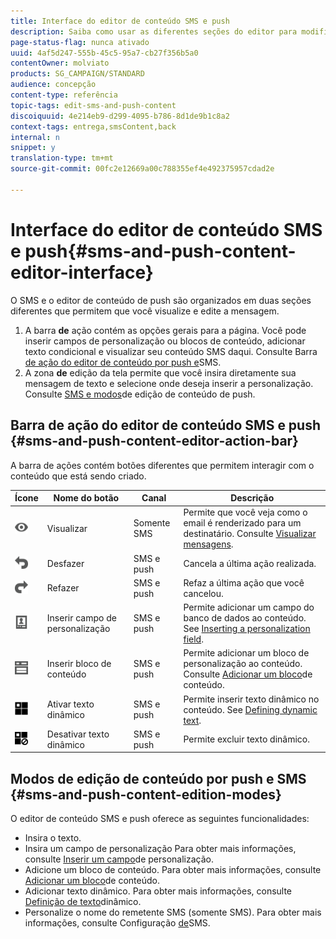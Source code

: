 ```yaml
---
title: Interface do editor de conteúdo SMS e push
description: Saiba como usar as diferentes seções do editor para modificar seu SMS e conteúdo de push.
page-status-flag: nunca ativado
uuid: 4af5d247-555b-45c5-95a7-cb27f356b5a0
contentOwner: molviato
products: SG_CAMPAIGN/STANDARD
audience: concepção
content-type: referência
topic-tags: edit-sms-and-push-content
discoiquuid: 4e214eb9-d299-4095-b786-8d1de9b1c8a2
context-tags: entrega,smsContent,back
internal: n
snippet: y
translation-type: tm+mt
source-git-commit: 00fc2e12669a00c788355ef4e492375957cdad2e

---
```



# Interface do editor de conteúdo SMS e push{#sms-and-push-content-editor-interface}

O SMS e o editor de conteúdo de push são organizados em duas seções diferentes que permitem que você visualize e edite a mensagem.

1. A barra **de** ação contém as opções gerais para a página. Você pode inserir campos de personalização ou blocos de conteúdo, adicionar texto condicional e visualizar seu conteúdo SMS daqui. Consulte Barra [de ação do editor de conteúdo por push e](#sms-and-push-content-editor-action-bar)SMS.
1. A zona **de** edição da tela permite que você insira diretamente sua mensagem de texto e selecione onde deseja inserir a personalização. Consulte [SMS e modos](#sms-and-push-content-edition-modes)de edição de conteúdo de push.

## Barra de ação do editor de conteúdo SMS e push {#sms-and-push-content-editor-action-bar}

A barra de ações contém botões diferentes que permitem interagir com o conteúdo que está sendo criado.

<table> 
 <thead> 
  <tr> 
   <th> Ícone<br /> </th> 
   <th> Nome do botão<br /> </th> 
   <th> Canal<br /> </th> 
   <th> Descrição<br /> </th> 
  </tr> 
 </thead> 
 <tbody> 
  <tr> 
   <td> <img height="21px" src="assets/viewon_darkgrey-24px.png" /> <br /> </td> 
   <td> <span class="uicontrol">Visualizar</span><br /> </td> 
   <td> Somente SMS<br /> </td> 
   <td> Permite que você veja como o email é renderizado para um destinatário. Consulte <a href="../../sending/using/previewing-messages.md">Visualizar mensagens</a>.<br /> </td> 
  </tr> 
  <tr> 
   <td> <img height="21px" src="assets/undo_darkgrey-24px.png" /> <br /> </td> 
   <td> <span class="uicontrol">Desfazer</span><br /> </td> 
   <td> SMS e push<br /> </td> 
   <td> Cancela a última ação realizada.<br /> </td> 
  </tr> 
  <tr> 
   <td> <img height="21px" src="assets/redo_darkgrey-24px.png" /> <br /> </td> 
   <td> <span class="uicontrol">Refazer</span><br /> </td> 
   <td> SMS e push<br /> </td> 
   <td> Refaz a última ação que você cancelou.<br /> </td> 
  </tr> 
  <tr> 
   <td> <img height="21px" src="assets/personalization_field_darkgrey-24px.png" /> <br /> </td> 
   <td> <span class="uicontrol">Inserir campo</span> de personalização <br /> </td> 
   <td> SMS e push<br /> </td> 
   <td> Permite adicionar um campo do banco de dados ao conteúdo. See <a href="../../designing/using/personalization.md#inserting-a-personalization-field" target="_blank">Inserting a personalization field</a>.<br /> </td> 
  </tr> 
  <tr> 
   <td> <img height="21px" src="assets/personalization_block_darkgrey-24px.png" /> <br /> </td> 
   <td> <span class="uicontrol">Inserir bloco</span> de conteúdo <br /> </td> 
   <td> SMS e push<br /> </td> 
   <td> Permite adicionar um bloco de personalização ao conteúdo. Consulte <a href="../../designing/using/personalization.md#adding-a-content-block" target="_blank">Adicionar um bloco</a>de conteúdo.<br /> </td> 
  </tr> 
  <tr> 
   <td> <img height="21px" src="assets/dynamiccontent_24px.png" /> <br /> </td> 
   <td> <span class="uicontrol">Ativar texto</span> dinâmico <br /> </td> 
   <td> SMS e push<br /> </td> 
   <td> Permite inserir texto dinâmico no conteúdo. See <a href="../../channels/using/defining-dynamic-text.md" target="_blank">Defining dynamic text</a>.<br /> </td> 
  </tr> 
  <tr> 
   <td> <img height="21px" src="assets/dynamiccontentdisable_24px.png" /> <br /> </td> 
   <td> <span class="uicontrol">Desativar texto</span> dinâmico <br /> </td> 
   <td> SMS e push<br /> </td> 
   <td> Permite excluir texto dinâmico.<br /> </td> 
  </tr> 
 </tbody> 
</table>

## Modos de edição de conteúdo por push e SMS {#sms-and-push-content-edition-modes}

O editor de conteúdo SMS e push oferece as seguintes funcionalidades:

* Insira o texto.
* Insira um campo de personalização Para obter mais informações, consulte [Inserir um campo](../../designing/using/personalization.md#inserting-a-personalization-field)de personalização.
* Adicione um bloco de conteúdo. Para obter mais informações, consulte [Adicionar um bloco](../../designing/using/personalization.md#adding-a-content-block)de conteúdo.
* Adicionar texto dinâmico. Para obter mais informações, consulte [Definição de texto](../../channels/using/defining-dynamic-text.md)dinâmico.
* Personalize o nome do remetente SMS (somente SMS). Para obter mais informações, consulte Configuração [de](../../administration/using/configuring-sms-channel.md#configuring-sms-properties)SMS.

